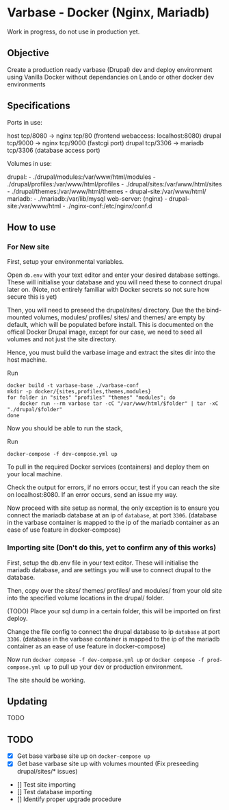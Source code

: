 # Varbase - Docker (Nginx, Mariadb)

Work in progress, do not use in production yet.

## Objective

Create a production ready varbase (Drupal) dev and deploy environment using Vanilla Docker without dependancies on Lando or other docker dev environments

## Specifications

Ports in use:

host tcp/8080 -> nginx tcp/80 (frontend webaccess: localhost:8080)
drupal tcp/9000 -> nginx tcp/9000 (fastcgi port)
drupal tcp/3306 -> mariadb tcp/3306 (database access port)

Volumes in use:

drupal:
      - ./drupal/modules:/var/www/html/modules
      - ./drupal/profiles:/var/www/html/profiles
      - ./drupal/sites:/var/www/html/sites
      - ./drupal/themes:/var/www/html/themes
      - drupal-site:/var/www/html/
mariadb:
      - ./mariadb:/var/lib/mysql
web-server: (nginx)
      - drupal-site:/var/www/html
      - ./nginx-conf:/etc/nginx/conf.d

## How to use

### For New site

First, setup your environmental variables.

Open `db.env` with your text editor and enter your desired database settings.
These will initialise your database and you will need these to connect drupal
later on.
(Note, not entirely familiar with Docker secrets so not sure how secure this is
yet)

Then, you will need to preseed the drupal/sites/ directory. Due the the
bind-mounted volumes, modules/ profiles/ sites/ and themes/ are empty by
default, which will be populated before install. This is documented on the
offical Docker Drupal image, except for our case, we need to seed all volumes
and not just the site directory.

Hence, you must build the varbase image and extract the sites dir into the host
machine.

Run

```{bash}
docker build -t varbase-base ./varbase-conf
mkdir -p docker/{sites,profiles,themes,modules}
for folder in "sites" "profiles" "themes" "modules"; do
    docker run --rm varbase tar -cC "/var/www/html/$folder" | tar -xC "./drupal/$folder"
done
```

Now you should be able to run the stack,

Run

`docker-compose -f dev-compose.yml up`

To pull in the required Docker services (containers) and deploy them on your
local machine.

Check the output for errors, if no errors occur, test if you can reach the site
on localhost:8080. If an error occurs, send an issue my way.

Now proceed with site setup as normal, the only exception is to ensure you connect the
mariadb database at an ip of `database`, at port `3306`. (database in the
varbase container is mapped to the ip of the mariadb container as an ease of use
feature in docker-compose)

### Importing site (Don't do this, yet to confirm any of this works)

First, setup the db.env file in your text editor. These will initialise the
mariadb database, and are settings you will use to connect drupal to the
database.

Then, copy over the sites/ themes/ profiles/ and modules/ from your old site
into the specified volume locations in the drupal/ folder.

(TODO) Place your sql dump in a certain folder, this will be imported on first deploy.

Change the file config to connect the drupal database to ip `database` at port
`3306`. (database in the varbase container is mapped to the ip of the mariadb
container as an ease of use feature in docker-compose)

Now run
`docker compose -f dev-compose.yml up` or `docker compose -f prod-compose.yml
up` to pull up your dev or production environment.

The site should be working.

## Updating

TODO

## TODO

- [x] Get base varbase site up on `docker-compose up`
- [x] Get base varbase site up with volumes mounted (Fix preseeding drupal/sites/\* issues)
- [] Test site importing
- [] Test database importing
- [] Identify proper upgrade procedure
